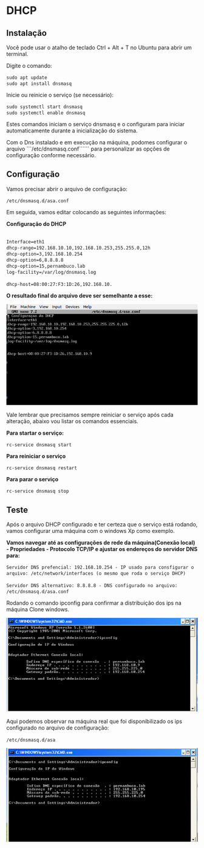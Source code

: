 # DHCP

## Instalação

Você pode usar o atalho de teclado Ctrl + Alt + T no Ubuntu para abrir um terminal.

Digite o comando:

```
sudo apt update
sudo apt install dnsmasq
```

Inicie ou reinicie o serviço (se necessário):
      
```
sudo systemctl start dnsmasq
sudo systemctl enable dnsmasq
```

Estes comandos iniciam o serviço dnsmasq e o configuram para iniciar automaticamente durante a inicialização do sistema.

Com o Dns instalado e em execução na máquina, podomes configurar o arquivo ```/etc/dnsmasq.conf`````` para personalizar as opções de configuração conforme necessário.

## Configuração

Vamos precisar abrir o arquivo de configuração:

```
/etc/dnsmasq.d/asa.conf

```

Em seguida, vamos editar colocando as seguintes informações:

**Configuração do DHCP**

```

Interface=eth1
dhcp-range=192.168.10.10,192.168.10.253,255.255.0,12h
dhcp-option=3,192.168.10.254
dhcp-option=6,8.8.8.8
dhcp-option=15,pernambuco.lab
log-facility=/var/log/dnsmasq.log

dhcp-host=08:00:27:F3:1D:26,192.168.10.

```


**O resultado final do arquivo deve ser semelhante a esse:**



![Alt text](image-2.png)

Vale lembrar que precisamos sempre reiniciar o serviço após cada alteração, abaixo vou listar
os comandos essenciais.


**Para startar o serviço:**

```
rc-service dnsmasq start
```

**Para reiniciar o serviço**

```
rc-service dnsmasq restart
```

**Para parar o serviço**

```
rc-service dnsmasq stop
```


## Teste

Após o arquivo DHCP configurado e ter certeza que o serviço está rodando, vamos configurar uma máquina com o windows Xp como exemplo.

**Vamos navegar até as configurações de rede da máquina(Conexão local) - Propriedades - Protocolo TCP/IP e ajustar os endereços do servidor DNS para:**

```
Servidor DNS prefencial: 192.168.10.254 - IP usado para consfigurar o arquivo: /etc/network/interfaces (o mesmo que roda o serviço DHCP)

Servidor DNS alternativo: 8.8.8.8 - DNS configurado no arquivo: /etc/dnsmasq.d/asa.conf

```





Rodando o comando ipconfig para confirmar a distribuição dos ips na máquina Clone windows.

![Alt text](image.png)


Aqui podemos observar na máquina real que foi disponibilizado os ips configurado no arquivo de configuração:

`/etc/dnsmasq.d/asa`

![Alt text](image-1.png)
